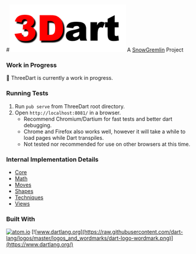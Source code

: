 #![ThreeDart](/resources/ThreeDart.png)
A [SnowGremlin](www.snowgremlin.com) Project

### Work in Progress
:seedling: ThreeDart is currently a work in progress.

### Running Tests
1. Run `pub serve` from ThreeDart root directory.
2. Open `http://localhost:8081/` in a browser.
    * Recommend Chromium/Dartium for fast tests and better dart debugging.
    * Chrome and Firefox also works well, however it will take a while to load pages while Dart transpiles.
    * Not tested nor recommended for use on other browsers at this time.

### Internal Implementation Details
- [Core](lib/src/Core)
- [Math](lib/src/Math)
- [Moves](lib/src/Moves)
- [Shapes](lib/src/Shapes)
- [Techniques](lib/src/Techniques)
- [Views](lib/src/Views)

### Built With
[![atom.io](https://atom.io/assets/logo-29311b97dc1dec1c4262d1e75a94c9db.png)](https://atom.io/)
[![www.dartlang.org](https://raw.githubusercontent.com/dart-lang/logos/master/logos_and_wordmarks/dart-logo-wordmark.png)](https://www.dartlang.org/)
